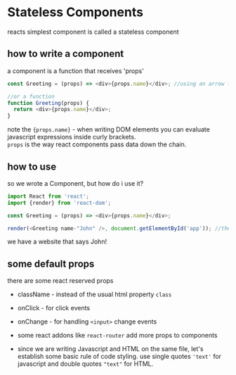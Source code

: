 # Stateless Components
reacts simplest component is called a stateless component

## how to write a component
a component is a function that receives 'props'
```javascript
const Greeting = (props) => <div>{props.name}</div>; //using an arrow function

//or a function
function Greeting(props) {
  return <div>{props.name}</div>;
}
```
note the `{props.name}` - when writing DOM elements you can evaluate javascript expressions inside curly brackets.  
`props` is the way react components pass data down the chain.

## how to use
so we wrote a Component, but how do i use it?  
```javascript
import React from 'react';
import {render} from 'react-dom';

const Greeting = (props) => <div>{props.name}</div>;

render(<Greeting name-"John" />, document.getElementById('app')); //there
```
we have a website that says John!

## some default props
there are some react reserved props
- className - instead of the usual html property `class`
- onClick - for click events
- onChange - for handling `<input>` change events
- some react addons like `react-router` add more props to components

- since we are writing Javascript and HTML on the same file, let's establish some basic rule of code styling. use single quotes `'text'` for javascript and double quotes `"text"` for HTML.
